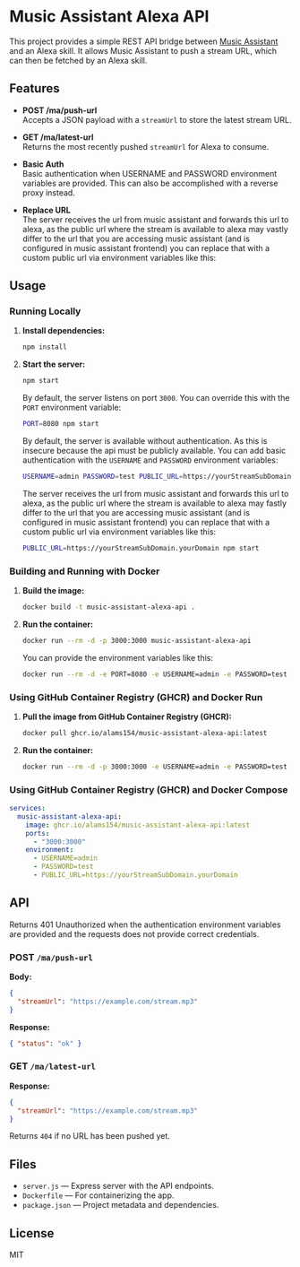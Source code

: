 # Music Assistant Alexa API

This project provides a simple REST API bridge between [Music Assistant](https://github.com/music-assistant) and an Alexa skill. It allows Music Assistant to push a stream URL, which can then be fetched by an Alexa skill.

## Features

- **POST /ma/push-url**  
  Accepts a JSON payload with a `streamUrl` to store the latest stream URL.

- **GET /ma/latest-url**  
  Returns the most recently pushed `streamUrl` for Alexa to consume.

- **Basic Auth**  
  Basic authentication when USERNAME and PASSWORD environment variables are provided. This can also be accomplished with a reverse proxy instead.

- **Replace URL**  
  The server receives the url from music assistant and forwards this url to alexa, as the public url where the stream is available to alexa may vastly differ to the url that you are accessing music assistant (and is configured in music assistant frontend) you can replace that with a custom public url via environment variables like this:

## Usage

### Running Locally

1. **Install dependencies:**

   ```sh
   npm install
   ```

2. **Start the server:**

   ```sh
   npm start
   ```

   By default, the server listens on port `3000`. You can override this with the `PORT` environment variable:

   ```sh
   PORT=8080 npm start
   ```

   By default, the server is available without authentication. As this is insecure because the api must be publicly available. You can add basic authentication with the `USERNAME` and `PASSWORD` environment variables:

   ```sh
   USERNAME=admin PASSWORD=test PUBLIC_URL=https://yourStreamSubDomain.yourDomain npm start
   ```

   The server receives the url from music assistant and forwards this url to alexa, as the public url where the stream is available to alexa may fastly differ to the url that you are accessing music assistant (and is configured in music assistant frontend) you can replace that with a custom public url via environment variables like this:

   ```sh
   PUBLIC_URL=https://yourStreamSubDomain.yourDomain npm start
   ```

### Building and Running with Docker

1. **Build the image:**

   ```sh
   docker build -t music-assistant-alexa-api .
   ```

2. **Run the container:**

   ```sh
   docker run --rm -d -p 3000:3000 music-assistant-alexa-api
   ```

   You can provide the environment variables like this:

   ```sh
   docker run --rm -d -e PORT=8080 -e USERNAME=admin -e PASSWORD=test -e PUBLIC_URL=https://yourStreamSubDomain.yourDomain -p 8080:8080 music-assistant-alexa-api
   ```

### Using GitHub Container Registry (GHCR) and Docker Run

1. **Pull the image from GitHub Container Registry (GHCR):**

    ```sh
    docker pull ghcr.io/alams154/music-assistant-alexa-api:latest
    ```

2. **Run the container:**

    ```sh
    docker run --rm -d -p 3000:3000 -e USERNAME=admin -e PASSWORD=test -e PUBLIC_URL=https://yourStreamSubDomain.yourDomain ghcr.io/alams154/music-assistant-alexa-api:latest
    ```

### Using GitHub Container Registry (GHCR) and Docker Compose

```yaml
services:
  music-assistant-alexa-api:
    image: ghcr.io/alams154/music-assistant-alexa-api:latest
    ports:
      - "3000:3000"
    environment:
      - USERNAME=admin
      - PASSWORD=test
      - PUBLIC_URL=https://yourStreamSubDomain.yourDomain
```

## API

Returns 401 Unauthorized when the authentication environment variables are provided and the requests does not provide  correct credentials.

### POST `/ma/push-url`

**Body:**

```json
{
  "streamUrl": "https://example.com/stream.mp3"
}
```

**Response:**

```json
{ "status": "ok" }
```

### GET `/ma/latest-url`

**Response:**

```json
{
  "streamUrl": "https://example.com/stream.mp3"
}
```

Returns `404` if no URL has been pushed yet.

## Files

- `server.js` — Express server with the API endpoints.
- `Dockerfile` — For containerizing the app.
- `package.json` — Project metadata and dependencies.

## License

MIT
